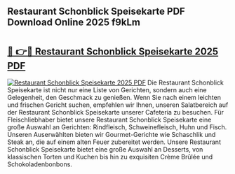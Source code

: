 ## Restaurant Schonblick Speisekarte PDF Download Online 2025 f9kLm

# <h2><a href="http://gcaxqb.nevu.top/?p=Restaurant+Schonblick+Speisekarte">🔗 👉🔴 Restaurant Schonblick Speisekarte 2025 PDF</a></h2>

[![Restaurant Schonblick Speisekarte 2025 PDF](https://i.imgur.com/dBaPXMq.png)](http://gcaxqb.nevu.top/?p=Restaurant+Schonblick+Speisekarte)
Die Restaurant Schonblick Speisekarte ist nicht nur eine Liste von Gerichten, sondern auch eine Gelegenheit, den Geschmack zu genießen. Wenn Sie nach einem leichten und frischen Gericht suchen, empfehlen wir Ihnen, unseren Salatbereich auf der Restaurant Schonblick Speisekarte unserer Cafeteria zu besuchen. Für Fleischliebhaber bietet unsere Restaurant Schonblick Speisekarte eine große Auswahl an Gerichten: Rindfleisch, Schweinefleisch, Huhn und Fisch. Unseren Auserwählten bieten wir Gourmet-Gerichte wie Schaschlik und Steak an, die auf einem alten Feuer zubereitet werden. Unsere Restaurant Schonblick Speisekarte bietet eine große Auswahl an Desserts, von klassischen Torten und Kuchen bis hin zu exquisiten Crème Brûlée und Schokoladenbonbons.

